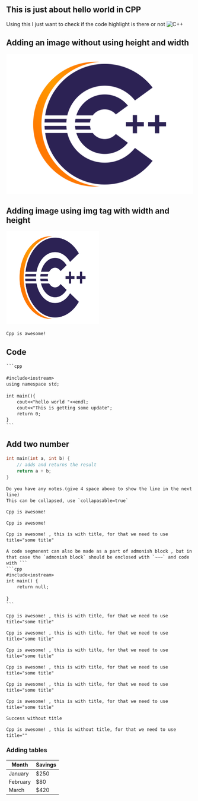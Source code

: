 ## This is just about hello world in CPP
Using this I just want to check if the code highlight is there or not
![C++](https://img.shields.io/badge/c++-%2300599C.svg?style=for-the-badge&logo=c%2B%2B&logoColor=white)

## Adding an image without using height and width

![Cpp](../images/cpp.png)

## Adding image using img tag with width and height

<img src="../images/cpp.png" alt="some randome name" width="250" height="250"/>


```admonish info
Cpp is awesome!
```

## Code
~~~admonish title="C++ Hello world code" collapsible=true
```cpp

#include<iostream>
using namespace std;

int main(){
    cout<<"hello world "<<endl;
    cout<<"This is getting some update";
    return 0;
}
```
~~~

## Add two number

```cpp
int main(int a, int b) {
    // adds and returns the result
    return a + b;
}
```

```admonish  note collapsible=true
Do you have any notes.(give 4 space above to show the line in the next line)        
This can be collapsed, use `collapasable=true`
```

```admonish info
Cpp is awesome!
```

```admonish danger 
Cpp is awesome!
```




```admonish success title="This is admonish success with title"
Cpp is awesome! , this is with title, for that we need to use title="some title"
```


~~~admonish bug title="This is a bug"
A code segmenent can also be made as a part of admonish block , but in that case the `admonish block` should be enclosed with `~~~` and code with ```
```cpp
#include<iostream>
int main() {
    return null;

}
```
~~~

```admonish tip title="This is admonish tip"
Cpp is awesome! , this is with title, for that we need to use title="some title"
```

```admonish example title="This is admonish example"
Cpp is awesome! , this is with title, for that we need to use title="some title"
```

```admonish question title="This is admonish question"
Cpp is awesome! , this is with title, for that we need to use title="some title"
```

```admonish failure title="This is admonish failure"
Cpp is awesome! , this is with title, for that we need to use title="some title"
```

```admonish quote title="This is admonish quote"
Cpp is awesome! , this is with title, for that we need to use title="some title"
```

```admonish abstract title="This is admonish abstract"
Cpp is awesome! , this is with title, for that we need to use title="some title"
```

```admonish success title=""
Success without title
```

```admonish warning title=""
Cpp is awesome! , this is without title, for that we need to use title=""
```

### Adding tables
| Month    | Savings |
| -------- | ------- |
| January  | $250    |
| February | $80     |
| March    | $420    |



